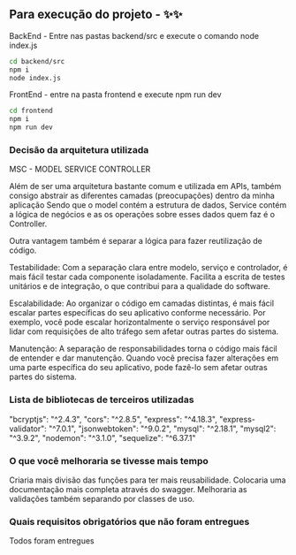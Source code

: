 ## Para execução do projeto - ✨✨

BackEnd - Entre nas pastas backend/src e execute o comando node index.js

```sh
cd backend/src
npm i
node index.js
```

FrontEnd - entre na pasta frontend e execute npm run dev

```sh
cd frontend
npm i
npm run dev
```


### Decisão da arquitetura utilizada
MSC - MODEL SERVICE CONTROLLER

Além de ser uma arquitetura bastante comum e utilizada em APIs, também consigo abstrair as diferentes camadas (preocupações) dentro da minha aplicação
Sendo que o model contém a estrutura de dados, Service contém a lógica de negócios e as os operações sobre esses dados quem faz é o Controller.

Outra vantagem também é separar a lógica para fazer reutilização de código.

Testabilidade: Com a separação clara entre modelo, serviço e controlador, é mais fácil testar cada componente isoladamente. Facilita a escrita de testes unitários e de integração, o que contribui para a qualidade do software.

Escalabilidade: Ao organizar o código em camadas distintas, é mais fácil escalar partes específicas do seu aplicativo conforme necessário. Por exemplo, você pode escalar horizontalmente o serviço responsável por lidar com requisições de alto tráfego sem afetar outras partes do sistema.

Manutenção: A separação de responsabilidades torna o código mais fácil de entender e dar manutenção. Quando você precisa fazer alterações em uma parte específica do seu aplicativo, pode fazê-lo sem afetar outras partes do sistema.

### Lista de bibliotecas de terceiros utilizadas
"bcryptjs": "^2.4.3",
"cors": "^2.8.5",
"express": "^4.18.3",
"express-validator": "^7.0.1",
"jsonwebtoken": "^9.0.2",
"mysql": "^2.18.1",
"mysql2": "^3.9.2",
"nodemon": "^3.1.0",
"sequelize": "^6.37.1"

### O que você melhoraria se tivesse mais tempo
Criaria mais divisão das funções para ter mais reusabilidade.
Colocaria uma documentação mais completa através do swagger.
Melhoraria as validações também separando por classes de uso.

### Quais requisitos obrigatórios que não foram entregues
Todos foram entregues
